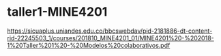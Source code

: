 # taller1-MINE4201
https://sicuaplus.uniandes.edu.co/bbcswebdav/pid-2181886-dt-content-rid-22245503_1/courses/201810_MINE4201_01/MINE4201%20-%202018-1%20Taller%201%20-%20Modelos%20colaborativos.pdf
